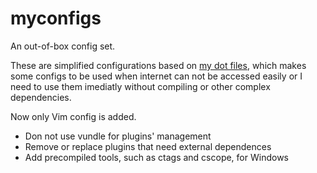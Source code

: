 myconfigs
=========
An out-of-box config set.

These are simplified configurations based on [my dot files](https://github.com/J-Feng/mydotfiles), which makes some configs to be used when
internet can not be accessed easily or I need to use them imediatly without compiling or other complex dependencies.

Now only Vim config is added.
* Don not use vundle for plugins' management
* Remove or replace plugins that need external dependences
* Add precompiled tools, such as ctags and cscope, for Windows
